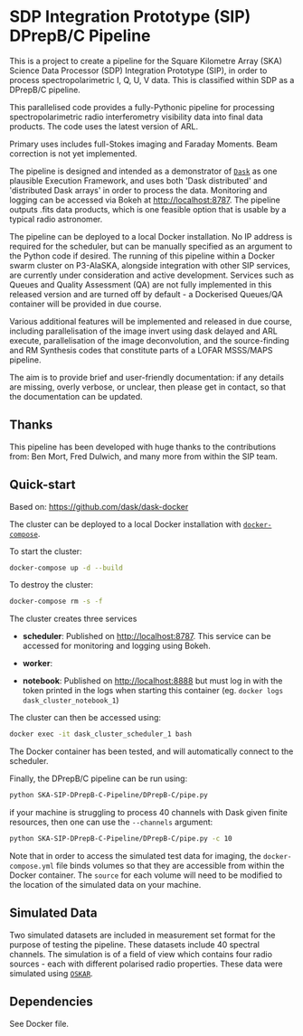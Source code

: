 SDP Integration Prototype (SIP) DPrepB/C Pipeline
========================================

This is a project to create a pipeline for the Square Kilometre Array (SKA) Science Data Processor (SDP) Integration Prototype (SIP), in order to process spectropolarimetric I, Q, U, V data. This is classified within SDP as a DPrepB/C pipeline.

This parallelised code provides a fully-Pythonic pipeline for processing spectropolarimetric radio interferometry visibility data into final data products. The code uses the latest version of ARL.

Primary uses includes full-Stokes imaging and Faraday Moments. Beam correction is not yet implemented.

The pipeline is designed and intended as a demonstrator of [`Dask`](https://dask.pydata.org/en/latest/) as one plausible Execution Framework, and uses both 'Dask distributed' and 'distributed Dask arrays' in order to process the data. Monitoring and logging can be accessed via Bokeh at <http://localhost:8787>. The pipeline outputs .fits data products, which is one feasible option that is usable by a typical radio astronomer.

The pipeline can be deployed to a local Docker installation. No IP address is required for the scheduler, but can be manually specified as an argument to the Python code if desired. The running of this pipeline within a Docker swarm cluster on P3-AlaSKA, alongside integration with other SIP services, are currently under consideration and active development. Services such as Queues and Quality Assessment (QA) are not fully implemented in this released version and are turned off by default - a Dockerised Queues/QA container will be provided in due course.

Various additional features will be implemented and released in due course, including parallelisation of the image invert using dask delayed and ARL execute, parallelisation of the image deconvolution, and the source-finding and RM Synthesis codes that constitute parts of a LOFAR MSSS/MAPS pipeline.

The aim is to provide brief and user-friendly documentation: if any details are missing, overly verbose, or unclear, then please get in contact, so that the documentation can be updated.


## Thanks
This pipeline has been developed with huge thanks to the contributions from: Ben Mort, Fred Dulwich, and many more from within the SIP team.


## Quick-start
Based on: <https://github.com/dask/dask-docker>

The cluster can be deployed to a local Docker installation with [`docker-compose`](https://docs.docker.com/compose/overview/).

To start the cluster:

```bash
docker-compose up -d --build
```

To destroy the cluster:

```bash
docker-compose rm -s -f
```

The cluster creates three services

-   **scheduler**: Published on <http://localhost:8787>. This service can be accessed for monitoring and logging using Bokeh.

-   **worker**:

-   **notebook**: Published on <http://localhost:8888> but must log in with the
token printed in the logs when starting this container
(eg. `docker logs dask_cluster_notebook_1`)

The cluster can then be accessed using:
```bash
docker exec -it dask_cluster_scheduler_1 bash
```

The Docker container has been tested, and will automatically connect to the scheduler.

Finally, the DPrepB/C pipeline can be run using:
```bash
python SKA-SIP-DPrepB-C-Pipeline/DPrepB-C/pipe.py
```
if your machine is struggling to process 40 channels with Dask given finite resources, then one can use the ```--channels``` argument:
```bash
python SKA-SIP-DPrepB-C-Pipeline/DPrepB-C/pipe.py -c 10
```

Note that in order to access the simulated test data for imaging, the `docker-compose.yml` file binds volumes so that they are accessible from within the Docker container. The `source` for each volume will need to be modified to the location of the simulated data on your machine.


## Simulated Data
Two simulated datasets are included in measurement set format for the purpose of testing the pipeline. These datasets include 40 spectral channels. The simulation is of a field of view which contains four radio sources - each with different polarised radio properties. These data were simulated using [`OSKAR`](https://github.com/OxfordSKA/OSKAR).


## Dependencies

See Docker file.
